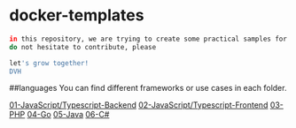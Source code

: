 # docker-templates
```sh
in this repository, we are trying to create some practical samples for each language. then you can use them in your personal projects. 
do not hesitate to contribute, please

let's grow together!
DVH
```






##languages 
You can find different frameworks or use cases in each folder.
<!-- [number-language-framework or environment](link to repo) -->
[01-JavaScript/Typescript-Backend]()
[02-JavaScript/Typescript-Frontend]()
[03-PHP]()
[04-Go]()
[05-Java]()
[06-C#]()

